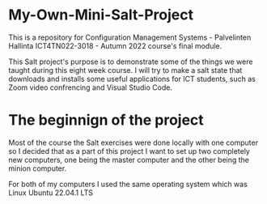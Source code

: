 # My-Own-Mini-Salt-Project
This is a repository for Configuration Management Systems - Palvelinten Hallinta ICT4TN022-3018 - Autumn 2022 course's final module.

This Salt project's purpose is to demonstrate some of the things we were taught during this eight week course. I will try to make a salt state that downloads and installs some useful applications for ICT students, such as Zoom video confrencing and Visual Studio Code.

# The beginnign of the project

Most of the course the Salt exercises were done locally with one computer so I decided that as a part of this project I want to set up two completely new computers, one being the master computer and the other being the minion computer.

For both of my computers I used the same operating system which was Linux Ubuntu 22.04.1 LTS 
